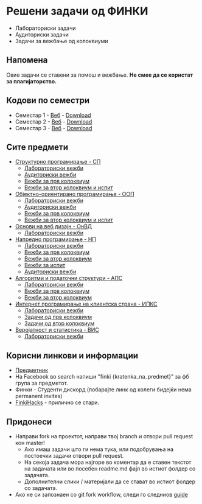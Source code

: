 # Решени задачи од ФИНКИ
- Лабораториски задачи
- Аудиториски задачи
- Задачи за вежбање од колоквиуми

## Напомена
Овие задачи се ставени за помош и вежбање. <b>Не смее да се користат за плагијаторство.</b>

## Кодови по семестри
- Семестар 1 - [Веб](https://github.com/dani2221/FINKI/tree/semesters/semestar1) - [Download](https://github.com/dani2221/FINKI/releases/tag/semesters)
- Семестар 2 - [Веб](https://github.com/dani2221/FINKI/tree/semesters/semestar2) - [Download](https://github.com/dani2221/FINKI/releases/tag/semesters2)
- Семестар 3 - [Веб](https://github.com/dani2221/FINKI/tree/semesters/semestar3) - [Download](https://github.com/dani2221/FINKI/releases/tag/semesters3)

## Сите предмети
- [Структурно програмирање - СП](https://github.com/dani2221/FINKI/tree/master/Strukturno)
  - [Лабораториски вежби](https://github.com/dani2221/FINKI/tree/master/Strukturno/Lab)
  - [Аудиториски вежби](https://github.com/dani2221/FINKI/tree/master/Strukturno/Auditoriski_vezbi)
  - [Вежби за прв колоквиум](https://github.com/dani2221/FINKI/tree/master/Strukturno/Vezbi_za_I_kolokvium)
  - [Вежби за втор колоквиум и испит](https://github.com/dani2221/FINKI/tree/master/Strukturno/Vezbi_za_II_kolokvium)
- [Објектно-ориентирано програмирање - ООП](https://github.com/dani2221/FINKI/tree/master/Objektno)
  - [Лабораториски вежби](https://github.com/dani2221/FINKI/tree/master/Objektno/Lab)
  - [Аудиториски вежби](https://github.com/dani2221/FINKI/tree/master/Objektno/Auditoriski_vezbi)
  - [Вежби за прв колоквиум](https://github.com/dani2221/FINKI/tree/master/Objektno/Vezbi_za_I_kolokvium)
  - [Вежби за втор колоквиум и испит](https://github.com/dani2221/FINKI/tree/master/Objektno/Vezbi_za_II_kolokvium)
- [Основи на веб дизајн - ОнВД](https://github.com/dani2221/FINKI/tree/master/OsnoviVebDizajn)
  - [Лабораториски вежби](https://github.com/dani2221/FINKI/tree/master/OsnoviVebDizajn/Lab)
- [Напредно програмирање - НП](https://github.com/dani2221/FINKI/tree/master/napredno)
  - [Лабораториски вежби](https://github.com/dani2221/FINKI/tree/master/napredno/2021/Lab)
  - [Вежби за прв колоквиум](https://github.com/dani2221/FINKI/tree/master/napredno/2021/Vezbi_I_kolokvium)
  - [Вежби за втор колоквиум](https://github.com/dani2221/FINKI/tree/master/napredno/2021/Vezbi_II_kolokvium)
  - [Вежби за испит](https://github.com/dani2221/FINKI/tree/master/napredno/2021/Ispitni_zadaci)
  - [Аудиториски вежби](https://github.com/dani2221/FINKI/tree/master/napredno/2021/Auditoriski)
- [Алгоритми и податочни структури - АПС](https://github.com/dani2221/FINKI/tree/master/AlgoritmiPodatocniStrukturi)
  - [Лабораториски вежби](https://github.com/dani2221/FINKI/tree/master/AlgoritmiPodatocniStrukturi/2021/Lab)
  - [Вежби за прв колоквиум](https://github.com/dani2221/FINKI/tree/master/AlgoritmiPodatocniStrukturi/2021/Zadaci_za_I_kolokvium)
  - [Вежби за втор колоквиум](https://github.com/dani2221/FINKI/tree/master/AlgoritmiPodatocniStrukturi/2021/Zadaci_za_II_kolokvium)
- [Интернет програмирање на клиентска страна - ИПКС](https://github.com/dani2221/FINKI/tree/master/InternetProgramiranje/)
  - [Лабораториски вежби](https://github.com/dani2221/FINKI/tree/master/InternetProgramiranje/Lab)
  - [Задачи од прв колоквиум](https://github.com/dani2221/FINKI/tree/master/InternetProgramiranje/Zadaci_za_I_kolokvium)
  - [Задачи од втор колоквиум](https://github.com/dani2221/FINKI/tree/master/InternetProgramiranje/Zadaci_za_II_kolokvium)
- [Веројатност и статистика - ВИС](https://github.com/dani2221/FINKI/tree/master/VerojatnostIStatistika/)
  - [Лабораториски вежби](https://github.com/dani2221/FINKI/tree/master/VerojatnostIStatistika/Lab)

## Корисни линкови и информации
- [Предметник](https://docs.google.com/document/d/1-f_vt1WENMCAl2ig4qUKtuMEa_ktEitudfZX_FVGdvU/)
- На Facebook во search напиши "finki {kratenka_na_predmet}" за фб група за предметот.
- Финки - Студенти дискорд (побарајте линк од колеги бидејќи нема permanent invites)
- [FinkiHacks](https://www.mediafire.com/folder/wzdaa8g18f7rw/%D0%A4%D0%98%D0%9D%D0%9A%D0%98?fbclid=IwAR3aP8_TtDzqO0HH3Yx4Ml9X-NA6diw_xKbcpx5573y949WyE1nDeukRJdo) - прилично се стари.

## Придонеси
- Направи fork на проектот, направи твој branch и отвори pull request кон master!
  - Ако имаш задачи што ги нема тука, или подобрувања на постоечки задачи отвори pull request.
  - На секоја задача мора најгоре во коментар да е ставен текстот на задачата или во посебен readme.md фајл во истиот фолдер со задачата.
  - Дополнителни слики / материјали да се стават во истиот фолдер со задачата.
- Ако не си запознаен со git fork workflow, следи го следниов [guide](https://jarv.is/notes/how-to-pull-request-fork-github/)



